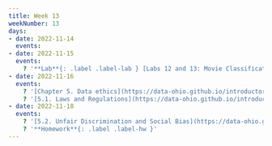 ```yaml
---
title: Week 13
weekNumber: 13
days:
- date: 2022-11-14
  events:
- date: 2022-11-15
  events:
    ? '**Lab**{: .label .label-lab } [Labs 12 and 13: Movie Classification](https://jupyterhub.academic.kube.ohio.edu/hub/user-redirect/git-pull?repo=https%3A%2F%2Fgithub.com%2Fdata-ohio%2FMATH2530_Fall22-23&urlpath=lab%2Ftree%2FMATH2530_Fall22-23%2Flab%2Flab12-13%2Flab12-13.ipynb&branch=main)'
- date: 2022-11-16
  events:
    ? '[Chapter 5. Data ethics](https://data-ohio.github.io/introductory-data-science/5/5_ethics.html)'
    ? '[5.1. Laws and Regulations](https://data-ohio.github.io/introductory-data-science/5/1/5_1_laws.html)'
- date: 2022-11-18
  events:
    ? '[5.2. Unfair Discrimination and Social Bias](https://data-ohio.github.io/introductory-data-science/5/2/5_2_discrimination.html)'
    ? '**Homework**{: .label .label-hw }'
---
```


